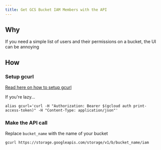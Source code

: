 ```yaml
---
title: Get GCS Bucket IAM Members with the API
---
```


## Why

If you need a simple list of users and their permissions on a bucket, the UI can be annoying

## How

### Setup gcurl

[Read here on how to setup gcurl](gcurl.md)

If you're lazy...

```shell
alias gcurl='curl -H "Authorization: Bearer $(gcloud auth print-access-token)" -H "Content-Type: application/json"'
```

### Make the API call

Replace `bucket_name` with the name of your bucket

```shell
gcurl https://storage.googleapis.com/storage/v1/b/bucket_name/iam
```
